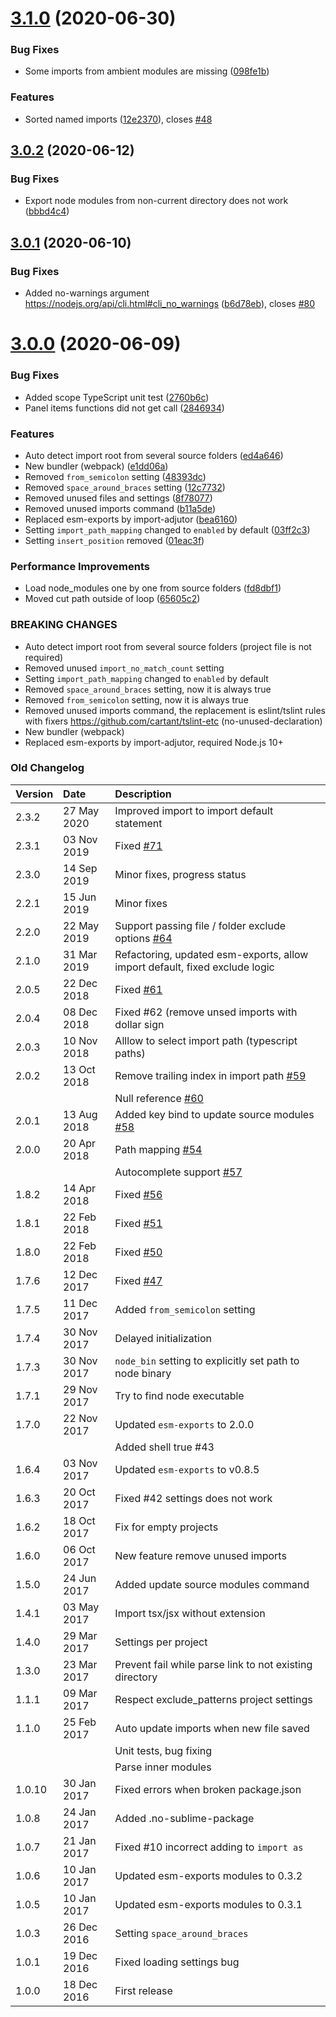 # [3.1.0](https://github.com/unlight/sublime-import-helper/compare/v3.0.2...v3.1.0) (2020-06-30)


### Bug Fixes

* Some imports from ambient modules are missing ([098fe1b](https://github.com/unlight/sublime-import-helper/commit/098fe1bf90a3049dbcc1b45d2788506b22746ef4))


### Features

* Sorted named imports ([12e2370](https://github.com/unlight/sublime-import-helper/commit/12e237049ec30a9f4c951bc5bf02a57d7eff0144)), closes [#48](https://github.com/unlight/sublime-import-helper/issues/48)

## [3.0.2](https://github.com/unlight/sublime-import-helper/compare/v3.0.1...v3.0.2) (2020-06-12)


### Bug Fixes

* Export node modules from non-current directory does not work ([bbbd4c4](https://github.com/unlight/sublime-import-helper/commit/bbbd4c429294ec8d5b515d294e6fbec19d182161))

## [3.0.1](https://github.com/unlight/sublime-import-helper/compare/v3.0.0...v3.0.1) (2020-06-10)


### Bug Fixes

* Added no-warnings argument https://nodejs.org/api/cli.html#cli_no_warnings ([b6d78eb](https://github.com/unlight/sublime-import-helper/commit/b6d78ebc9a405e6afdd5a744c90bf2c824597912)), closes [#80](https://github.com/unlight/sublime-import-helper/issues/80)

# [3.0.0](https://github.com/unlight/sublime-import-helper/compare/v2.3.2...v3.0.0) (2020-06-09)


### Bug Fixes

* Added scope TypeScript unit test ([2760b6c](https://github.com/unlight/sublime-import-helper/commit/2760b6ca883e17b4228def45a26cfd1c98d94021))
* Panel items functions did not get call ([2846934](https://github.com/unlight/sublime-import-helper/commit/284693467d202a1d18e925e01b33a31fced22008))


### Features

* Auto detect import root from several source folders ([ed4a646](https://github.com/unlight/sublime-import-helper/commit/ed4a646a512b5f952c899178451278e9a49eba6f))
* New bundler (webpack) ([e1dd06a](https://github.com/unlight/sublime-import-helper/commit/e1dd06aa259c3ab9b4348f9146ec253b90b1afad))
* Removed `from_semicolon` setting ([48393dc](https://github.com/unlight/sublime-import-helper/commit/48393dc4123009560356d3a7769dcf0a2c246df6))
* Removed `space_around_braces` setting ([12c7732](https://github.com/unlight/sublime-import-helper/commit/12c7732f426232031042e097b975137b7a1ff7e5))
* Removed unused files and settings ([8f78077](https://github.com/unlight/sublime-import-helper/commit/8f78077758f3318a5a0bb25d2a353ab5692fc775))
* Removed unused imports command ([b11a5de](https://github.com/unlight/sublime-import-helper/commit/b11a5de3797b251a76b2891b5d22e6164cfe6d14))
* Replaced esm-exports by import-adjutor ([bea6160](https://github.com/unlight/sublime-import-helper/commit/bea61609690c0d5047e33313629bc5f2aa5a6f31))
* Setting `import_path_mapping` changed to `enabled` by default ([03ff2c3](https://github.com/unlight/sublime-import-helper/commit/03ff2c3c6d1f04ac2de11f447f43ce6ab918b1e2))
* Setting `insert_position` removed ([01eac3f](https://github.com/unlight/sublime-import-helper/commit/01eac3f6df909986afba1e93e4c4c58de2055686))


### Performance Improvements

* Load node_modules one by one from source folders ([fd8dbf1](https://github.com/unlight/sublime-import-helper/commit/fd8dbf13332a9742cc412b3d115796d59dcb0189))
* Moved cut path outside of loop ([65605c2](https://github.com/unlight/sublime-import-helper/commit/65605c2dee81b50360b4c27a72da2d1126b2c804))


### BREAKING CHANGES

* Auto detect import root from several source folders (project file is not required)
* Removed unused `import_no_match_count` setting
* Setting `import_path_mapping` changed to `enabled` by default
* Removed `space_around_braces` setting, now it is always true
* Removed `from_semicolon` setting, now it is always true
* Removed unused imports command, the replacement is eslint/tslint rules with fixers https://github.com/cartant/tslint-etc (no-unused-declaration)
* New bundler (webpack)
* Replaced esm-exports by import-adjutor, required Node.js 10+

### Old Changelog

| Version | Date        | Description                                                                                                     |
|:--------|:------------|:----------------------------------------------------------------------------------------------------------------|
| 2.3.2   | 27 May 2020 | Improved import to import default statement                                                                     |
| 2.3.1   | 03 Nov 2019 | Fixed [#71](https://github.com/unlight/sublime-import-helper/issues/71)                                         |
| 2.3.0   | 14 Sep 2019 | Minor fixes, progress status                                                                                    |
| 2.2.1   | 15 Jun 2019 | Minor fixes                                                                                                     |
| 2.2.0   | 22 May 2019 | Support passing file / folder exclude options [#64](https://github.com/unlight/sublime-import-helper/issues/64) |
| 2.1.0   | 31 Mar 2019 | Refactoring, updated esm-exports, allow import default, fixed exclude logic                                     |
| 2.0.5   | 22 Dec 2018 | Fixed [#61](https://github.com/unlight/sublime-import-helper/issues/61)                                         |
| 2.0.4   | 08 Dec 2018 | Fixed #62 (remove unsed imports with dollar sign                                                                |
| 2.0.3   | 10 Nov 2018 | Alllow to select import path (typescript paths)                                                                 |
| 2.0.2   | 13 Oct 2018 | Remove trailing index in import path [#59](https://github.com/unlight/sublime-import-helper/issues/59)          |
|         |             | Null reference [#60](https://github.com/unlight/sublime-import-helper/issues/60)                                |
| 2.0.1   | 13 Aug 2018 | Added key bind to update source modules [#58](https://github.com/unlight/sublime-import-helper/issues/58)       |
| 2.0.0   | 20 Apr 2018 | Path mapping [#54](https://github.com/unlight/sublime-import-helper/issues/54)                                  |
|         |             | Autocomplete support [#57](https://github.com/unlight/sublime-import-helper/issues/57)                          |
| 1.8.2   | 14 Apr 2018 | Fixed [#56](https://github.com/unlight/sublime-import-helper/issues/56)                                         |
| 1.8.1   | 22 Feb 2018 | Fixed [#51](https://github.com/unlight/sublime-import-helper/issues/51)                                         |
| 1.8.0   | 22 Feb 2018 | Fixed [#50](https://github.com/unlight/sublime-import-helper/issues/50)                                         |
| 1.7.6   | 12 Dec 2017 | Fixed [#47](https://github.com/unlight/sublime-import-helper/issues/47)                                         |
| 1.7.5   | 11 Dec 2017 | Added `from_semicolon` setting                                                                                  |
| 1.7.4   | 30 Nov 2017 | Delayed initialization                                                                                          |
| 1.7.3   | 30 Nov 2017 | `node_bin` setting to explicitly set path to node binary                                                        |
| 1.7.1   | 29 Nov 2017 | Try to find node executable                                                                                     |
| 1.7.0   | 22 Nov 2017 | Updated `esm-exports` to 2.0.0                                                                                  |
|         |             | Added shell true #43                                                                                            |
| 1.6.4   | 03 Nov 2017 | Updated `esm-exports` to v0.8.5                                                                                 |
| 1.6.3   | 20 Oct 2017 | Fixed #42 settings does not work                                                                                |
| 1.6.2   | 18 Oct 2017 | Fix for empty projects                                                                                          |
| 1.6.0   | 06 Oct 2017 | New feature remove unused imports                                                                               |
| 1.5.0   | 24 Jun 2017 | Added update source modules command                                                                             |
| 1.4.1   | 03 May 2017 | Import tsx/jsx without extension                                                                                |
| 1.4.0   | 29 Mar 2017 | Settings per project                                                                                            |
| 1.3.0   | 23 Mar 2017 | Prevent fail while parse link to not existing directory                                                         |
| 1.1.1   | 09 Mar 2017 | Respect exclude_patterns project settings                                                                       |
| 1.1.0   | 25 Feb 2017 | Auto update imports when new file saved                                                                         |
|         |             | Unit tests, bug fixing                                                                                          |
|         |             | Parse inner modules                                                                                             |
| 1.0.10  | 30 Jan 2017 | Fixed errors when broken package.json                                                                           |
| 1.0.8   | 24 Jan 2017 | Added .no-sublime-package                                                                                       |
| 1.0.7   | 21 Jan 2017 | Fixed #10 incorrect adding to `import as`                                                                       |
| 1.0.6   | 10 Jan 2017 | Updated esm-exports modules to 0.3.2                                                                            |
| 1.0.5   | 10 Jan 2017 | Updated esm-exports modules to 0.3.1                                                                            |
| 1.0.3   | 26 Dec 2016 | Setting `space_around_braces`                                                                                   |
| 1.0.1   | 19 Dec 2016 | Fixed loading settings bug                                                                                      |
| 1.0.0   | 18 Dec 2016 | First release                                                                                                   |
